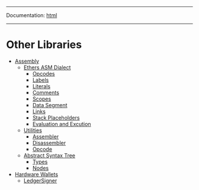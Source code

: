 -----

Documentation: [html](https://docs-beta.ethers.io/)

-----

Other Libraries
===============

* [Assembly](assembly)
  * [Ethers ASM Dialect](assembly/dialect)
    * [Opcodes](assembly/dialect)
    * [Labels](assembly/dialect)
    * [Literals](assembly/dialect)
    * [Comments](assembly/dialect)
    * [Scopes](assembly/dialect)
    * [Data Segment](assembly/dialect)
    * [Links](assembly/dialect)
    * [Stack Placeholders](assembly/dialect)
    * [Evaluation and Excution](assembly/dialect)
  * [Utilities](assembly/api)
    * [Assembler](assembly/api)
    * [Disassembler](assembly/api)
    * [Opcode](assembly/api)
  * [Abstract Syntax Tree](assembly/ast)
    * [Types](assembly/ast)
    * [Nodes](assembly/ast)
* [Hardware Wallets](hardware)
  * [LedgerSigner](hardware)

